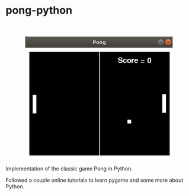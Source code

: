 # pong-python

<p align="center">
  <br><br>
  <img src=pong_screenshot.png>
</p>

Implementation of the classic game Pong in Python.

Followed a couple online tutorials to learn pygame and some more about Python. 

